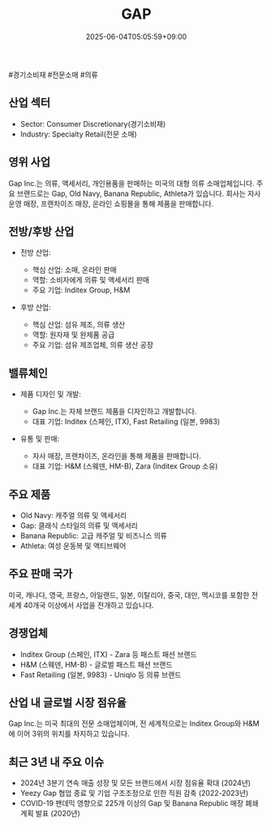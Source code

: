 ﻿---
title: "GAP"
date: 2025-06-04T05:05:59+09:00
lastmod: 2025-06-04T05:05:59+09:00
type: docs
sidebar:
  open: true
weight: 364
---
<div style="display:none">
  <meta property="article:published_time" content="2025-06-03T20:05:59Z" />
  <meta property="article:modified_time" content="2025-06-03T20:05:59Z" />
</div>
#경기소비재 #전문소매 #의류

## 산업 섹터

- Sector: Consumer Discretionary(경기소비재)
- Industry: Specialty Retail(전문 소매)

## 영위 사업

Gap Inc.는 의류, 액세서리, 개인용품을 판매하는 미국의 대형 의류 소매업체입니다. 주요 브랜드로는 Gap, Old Navy, Banana Republic, Athleta가 있습니다. 회사는 자사 운영 매장, 프랜차이즈 매장, 온라인 쇼핑몰을 통해 제품을 판매합니다.

## 전방/후방 산업

- 전방 산업:
    
    - 핵심 산업: 소매, 온라인 판매
    - 역할: 소비자에게 의류 및 액세서리 판매
    - 주요 기업: Inditex Group, H&M
    
- 후방 산업:
    
    - 핵심 산업: 섬유 제조, 의류 생산
    - 역할: 원자재 및 완제품 공급
    - 주요 기업: 섬유 제조업체, 의류 생산 공장

## 밸류체인

- 제품 디자인 및 개발:
    
    - Gap Inc.는 자체 브랜드 제품을 디자인하고 개발합니다.
    - 대표 기업: Inditex (스페인, ITX), Fast Retailing (일본, 9983)
    
- 유통 및 판매:
    
    - 자사 매장, 프랜차이즈, 온라인을 통해 제품을 판매합니다.
    - 대표 기업: H&M (스웨덴, HM-B), Zara (Inditex Group 소유)

## 주요 제품

- Old Navy: 캐주얼 의류 및 액세서리
- Gap: 클래식 스타일의 의류 및 액세서리
- Banana Republic: 고급 캐주얼 및 비즈니스 의류
- Athleta: 여성 운동복 및 액티브웨어

## 주요 판매 국가

미국, 캐나다, 영국, 프랑스, 아일랜드, 일본, 이탈리아, 중국, 대만, 멕시코를 포함한 전 세계 40개국 이상에서 사업을 전개하고 있습니다.

## 경쟁업체

- Inditex Group (스페인, ITX) - Zara 등 패스트 패션 브랜드
- H&M (스웨덴, HM-B) - 글로벌 패스트 패션 브랜드
- Fast Retailing (일본, 9983) - Uniqlo 등 의류 브랜드

## 산업 내 글로벌 시장 점유율

Gap Inc.는 미국 최대의 전문 소매업체이며, 전 세계적으로는 Inditex Group와 H&M에 이어 3위의 위치를 차지하고 있습니다.

## 최근 3년 내 주요 이슈

- 2024년 3분기 연속 매출 성장 및 모든 브랜드에서 시장 점유율 확대 (2024년)
- Yeezy Gap 협업 종료 및 기업 구조조정으로 인한 직원 감축 (2022-2023년)
- COVID-19 팬데믹 영향으로 225개 이상의 Gap 및 Banana Republic 매장 폐쇄 계획 발표 (2020년)
